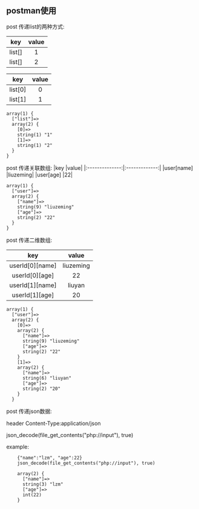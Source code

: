 ## postman使用

post 传递list的两种方式:

|key    |value|
|:--------------:|:-------------:|
|list[] |1|
|list[] |2|

|key    |value|
|:--------------:|:-------------:|
|list[0]| 0|
|list[1] |1|

```
array(1) {
  ["list"]=>
  array(2) {
    [0]=>
    string(1) "1"
    [1]=>
    string(1) "2"
  }
}
```

post 传递关联数组:
|key        |value|
|:--------------:|:-------------:|
|user[name] |liuzeming|
|user[age]  |22|

```
array(1) {
  ["user"]=>
  array(2) {
    ["name"]=>
    string(9) "liuzeming"
    ["age"]=>
    string(2) "22"
  }
}
```

post 传递二维数组:

|key|value|
|:--------------:|:-------------:|
|userId[0][name]|liuzeming|
|userId[0][age]|22|
|userId[1][name]|liuyan|
|userId[1][age]|20|

```
array(1) {
  ["user"]=>
  array(2) {
    [0]=>
    array(2) {
      ["name"]=>
      string(9) "liuzeming"
      ["age"]=>
      string(2) "22"
    }
    [1]=>
    array(2) {
      ["name"]=>
      string(6) "liuyan"
      ["age"]=>
      string(2) "20"
    }
  }
```
post 传递json数据:

header
Content-Type:application/json

json_decode(file_get_contents("php://input"), true)

example:
```
	{"name":"lzm", "age":22}
	json_decode(file_get_contents("php://input"), true)

	array(2) {
	  ["name"]=>
	  string(3) "lzm"
	  ["age"]=>
	  int(22)
	}

```